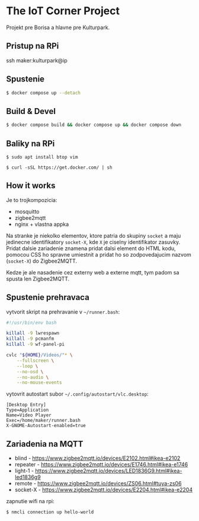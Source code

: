 # The IoT Corner Project

Projekt pre Borisa a hlavne pre Kulturpark.


## Pristup na RPi

ssh maker:kulturpark@ip

## Spustenie

```bash
$ docker compose up --detach
```


## Build & Devel

```bash
$ docker compose build && docker compose up && docker compose down
```

## Baliky na RPi

```
$ sudo apt install btop vim
```

```
$ curl -sSL https://get.docker.com/ | sh
```


## How it works

Je to trojkompozicia:

* mosquitto
* zigbee2mqtt
* nginx + vlastna appka

Na stranke je niekolko elementov, ktore patria do skupiny `socket` a maju jedinecne identifikatory `socket-X`, kde `X` je ciselny identifikator zasuvky. Pridat dalsie zariadenie znamena pridat dalsi element do HTML kodu, pomocou CSS ho spravne umiestnit a pridat ho so zodpovedajucim nazvom (`socket-X`) do Zigbee2MQTT.

Kedze je ale nasadenie cez externy web a externe mqtt, tym padom sa spusta len Zigbee2MQTT.



## Spustenie prehravaca

vytvorit skript na prehravanie v `~/runner.bash`:

```bash
#!/usr/bin/env bash

killall -9 lwrespawn
killall -9 pcmanfm
killall -9 wf-panel-pi

cvlc "${HOME}/Videos/"* \
    --fullscreen \
    --loop \
    --no-osd \
    --no-audio \
    --no-mouse-events
```

vytovrit autostart subor  `~/.config/autostart/vlc.desktop`:

```desktop
[Desktop Entry]
Type=Application
Name=Video Player
Exec=/home/maker/runner.bash
X-GNOME-Autostart-enabled=true
```


## Zariadenia na MQTT

* blind - https://www.zigbee2mqtt.io/devices/E2102.html#ikea-e2102
* repeater - https://www.zigbee2mqtt.io/devices/E1746.html#ikea-e1746
* light-1 - https://www.zigbee2mqtt.io/devices/LED1836G9.html#ikea-led1836g9
* remote - https://www.zigbee2mqtt.io/devices/ZS06.html#tuya-zs06
* socket-X - https://www.zigbee2mqtt.io/devices/E2204.html#ikea-e2204


zapnutie wifi na rpi:

```bash
$ nmcli connection up hello-world
```